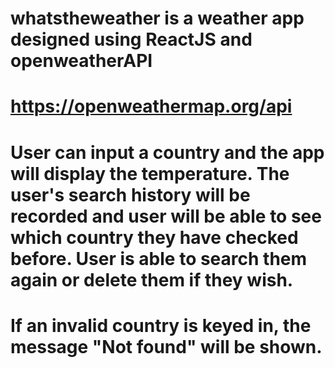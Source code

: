 # whatstheweather is a weather app designed using ReactJS and openweatherAPI

# https://openweathermap.org/api

# User can input a country and the app will display the temperature. The user's search history will be recorded and user will be able to see which country they have checked before. User is able to search them again or delete them if they wish.

# If an invalid country is keyed in, the message "Not found" will be shown. 
